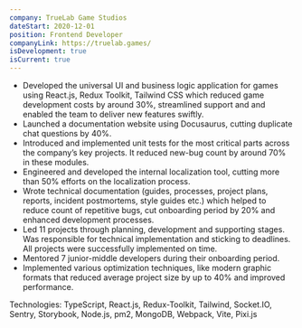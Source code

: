```yaml
---
company: TrueLab Game Studios
dateStart: 2020-12-01
position: Frontend Developer
companyLink: https://truelab.games/
isDevelopment: true
isCurrent: true
---
```


- Developed the universal UI and business logic application for games using React.js, Redux Toolkit, Tailwind CSS which reduced game development costs by around 30%, streamlined support and and enabled the team to deliver new features swiftly.
- Launched a documentation website using Docusaurus, cutting duplicate chat questions by 40%.
- Introduced and implemented unit tests for the most critical parts across the company’s key projects. It reduced new-bug count by around 70% in these modules.
- Engineered and developed the internal localization tool, cutting more than 50% efforts on the localization process.
- Wrote technical documentation (guides, processes, project plans, reports, incident postmortems, style guides etc.) which helped to reduce count of repetitive bugs, cut onboarding period by 20% and enhanced development processes.
- Led 11 projects through planning, development and supporting stages. Was responsible for technical implementation and sticking to deadlines. All projects were successfully implemented on time.
- Mentored 7 junior-middle developers during their onboarding period.
- Implemented various optimization techniques, like modern graphic formats that reduced average project size by up to 40% and improved performance.

Technologies: TypeScript, React.js, Redux-Toolkit, Tailwind, Socket.IO, Sentry, Storybook, Node.js, pm2, MongoDB, Webpack, Vite, Pixi.js
